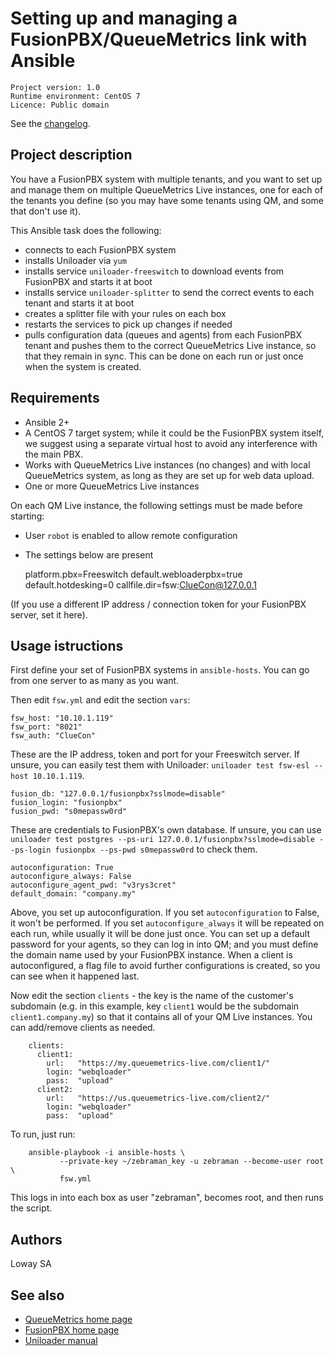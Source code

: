 Setting up and managing a FusionPBX/QueueMetrics link with Ansible
==================================================================

```
Project version: 1.0 
Runtime environment: CentOS 7 
Licence: Public domain
```
See the [changelog](CHANGELOG.md).

Project description
-------------------

You have a FusionPBX system with multiple tenants, and you want to set up and manage
them on multiple QueueMetrics Live instances, one for each of the tenants you define (so you may have some tenants using QM, and some that don't use it).

This Ansible task does the following:

- connects to each FusionPBX system
- installs Uniloader via `yum`
- installs service `uniloader-freeswitch` to download events from FusionPBX and starts it at boot
- installs service `uniloader-splitter` to send the correct events to each tenant and starts it at boot
- creates a splitter file with your rules on each box
- restarts the services to pick up changes if needed
- pulls configuration data (queues and agents) from each FusionPBX tenant and pushes them to the correct
  QueueMetrics Live instance, so that they remain in sync. This can be done on each run or just once
  when the system is created.


Requirements
------------

* Ansible 2+
* A CentOS 7 target system; while it could be the FusionPBX system itself, we suggest using a separate virtual host to avoid any interference with the main PBX.
* Works with QueueMetrics Live instances (no changes) and with local QueueMetrics system, as long as they are 
  set up for web data upload.
* One or more QueueMetrics Live instances



On each QM Live instance, the following settings must be made before starting:

- User `robot` is enabled to allow remote configuration
- The settings below are present

    platform.pbx=Freeswitch
    default.webloaderpbx=true
    default.hotdesking=0
    callfile.dir=fsw:ClueCon@127.0.0.1

(If you use a different IP address / connection token for your FusionPBX server, set it here).



Usage istructions
-----------------

First define your set of FusionPBX systems in `ansible-hosts`. You can go from one server to as many as you want.

Then edit `fsw.yml` and edit the section `vars`:
    
    fsw_host: "10.10.1.119"
    fsw_port: "8021"
    fsw_auth: "ClueCon"

These are the IP address, token and port for your Freeswitch server. If unsure, you can easily test them with Uniloader: `uniloader test fsw-esl --host 10.10.1.119`.


    fusion_db: "127.0.0.1/fusionpbx?sslmode=disable"
    fusion_login: "fusionpbx"
    fusion_pwd: "s0mepassw0rd"

These are credentials to FusionPBX's own database. If unsure, you can use `uniloader test postgres --ps-uri 127.0.0.1/fusionpbx?sslmode=disable --ps-login fusionpbx --ps-pwd s0mepassw0rd` to check them.

    autoconfiguration: True
    autoconfigure_always: False
    autoconfigure_agent_pwd: "v3rys3cret"
    default_domain: "company.my"    

Above, you set up autoconfiguration. If you set `autoconfiguration` to False, it won't be performed. If you set `autoconfigure_always` it will be repeated on each run, while usually it will be done just once. You can set up a default password for your agents, so they can log in into QM; and you must define the domain name used by your FusionPBX instance. When a client is autoconfigured, a flag file to avoid further configurations is created, so you can see when it happened last.

Now edit the section `clients` - the key is the name of the customer's subdomain (e.g. in this example, key `client1` would be the subdomain `client1.company.my`) so that it contains all of your QM Live instances. You can add/remove clients as needed.

	    clients:
	      client1:
	        url:   "https://my.queuemetrics-live.com/client1/"
	        login: "webqloader"
	        pass:  "upload"  
	      client2:
	        url:   "https://us.queuemetrics-live.com/client2/"
	        login: "webqloader"
	        pass:  "upload"


To run, just run:

		ansible-playbook -i ansible-hosts \
		       --private-key ~/zebraman_key -u zebraman --become-user root \
		       fsw.yml


This logs in into each box as user "zebraman", becomes root, and then runs the script.

Authors
-------

Loway SA 

See also
--------

* [QueueMetrics home page](https://www.queuemetrics.com)
* [FusionPBX home page](https://www.fusionpbx.com/)
* [Uniloader manual](https://manuals.loway.ch/Uniloader-chunked/)
